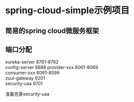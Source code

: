 ﻿# spring-cloud-simple示例项目 

## 简易的spring cloud微服务框架  

## 端口分配
eureka-server 8761-8762  
config-server 8888
provider-xxx  8061-8069  
consumer-xxx   8091-8099  
zuul-gateway  9201  
security-uaa 9701  

准备完善security-uaa